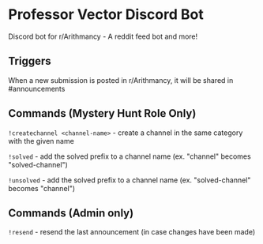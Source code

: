 # Professor Vector Discord Bot

Discord bot for r/Arithmancy - A reddit feed bot and more!

## Triggers

When a new submission is posted in r/Arithmancy, it will be shared in #announcements

## Commands (Mystery Hunt Role Only)

`!createchannel <channel-name>` - create a channel in the same category with the given name

`!solved` - add the solved prefix to a channel name (ex. "channel" becomes "solved-channel")

`!unsolved` - add the solved prefix to a channel name (ex. "solved-channel" becomes "channel")

## Commands (Admin only)

`!resend` - resend the last announcement (in case changes have been made)
